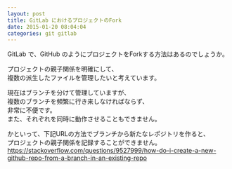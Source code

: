 ```yaml
---
layout: post
title: GitLab におけるプロジェクトのFork
date: 2015-01-20 08:04:04
categories: git gitlab
---
```

<!-- {% raw %} -->
<p>GitLab で、GitHub のようにプロジェクトをForkする方法はあるのでしょうか。</p>

<p>プロジェクトの親子関係を明確にして、<br>
複数の派生したファイルを管理したいと考えています。</p>

<p>現在はブランチを分けて管理していますが、<br>
複数のブランチを頻繁に行き来しなければならず、<br>
非常に不便です。<br>
また、それぞれを同時に動作させることもできません。</p>

<p>かといって、下記URLの方法でブランチから新たなレポジトリを作ると、<br>
プロジェクトの親子関係を記録することができません。<br>
<a href="https://stackoverflow.com/questions/9527999/how-do-i-create-a-new-github-repo-from-a-branch-in-an-existing-repo">https://stackoverflow.com/questions/9527999/how-do-i-create-a-new-github-repo-from-a-branch-in-an-existing-repo</a></p>
<!-- {% endraw %} -->
